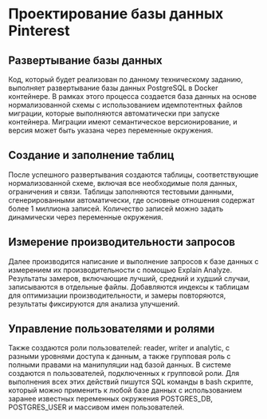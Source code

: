 # Проектирование базы данных Pinterest

## Развертывание базы данных

Код, который будет реализован по данному техническому заданию, выполняет развертывание базы данных PostgreSQL в Docker контейнере. В рамках этого процесса создается база данных на основе нормализованной схемы с использованием идемпотентных файлов миграции, которые выполняются автоматически при запуске контейнера. Миграции имеют семантическое версионирование, и версия может быть указана через переменные окружения.

## Создание и заполнение таблиц

После успешного развертывания создаются таблицы, соответствующие нормализованной схеме, включая все необходимые поля данных, ограничения и связи. Таблицы заполняются тестовыми данными, сгенерированными автоматически, где основные отношения содержат более 1 миллиона записей. Количество записей можно задать динамически через переменные окружения.

## Измерение производительности запросов

Далее производится написание и выполнение запросов к базе данных с измерением их производительности с помощью Explain Analyze. Результаты замеров, включающие лучший, средний и худший случаи, записываются в отдельные файлы. Добавляются индексы к таблицам для оптимизации производительности, и замеры повторяются, результаты фиксируются для анализа улучшений.

## Управление пользователями и ролями

Также создаются роли пользователей: reader, writer и analytic, с разными уровнями доступа к данным, а также групповая роль с полными правами на манипуляции над базой данных. В системе создаются n пользователей, подключенных к групповой роли. Для выполнения всех этих действий пишутся SQL команды в bash скрипте, который можно применить к любой базе данных с использованием заранее известных переменных окружения POSTGRES_DB, POSTGRES_USER и массивом имен пользователей.
